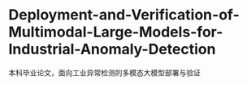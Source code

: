 # Deployment-and-Verification-of-Multimodal-Large-Models-for-Industrial-Anomaly-Detection
本科毕业论文，面向工业异常检测的多模态大模型部署与验证
